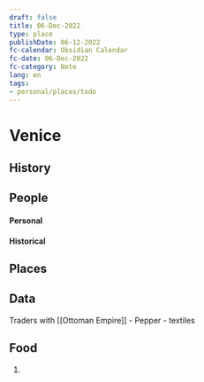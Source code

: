 ```yaml
---
draft: false
title: 06-Dec-2022
type: place
publishDate: 06-12-2022
fc-calendar: Obsidian Calendar
fc-date: 06-Dec-2022
fc-category: Note
lang: en
tags:
- personal/places/todo
---
```



# Venice


## History


 

## People
#### Personal
#### Historical
## Places


## Data

Traders with [[Ottoman Empire]] - Pepper - textiles
## Food
1. 